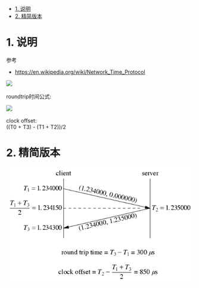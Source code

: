 <!-- TOC -->

- [1. 说明](#1-说明)
- [2. 精简版本](#2-精简版本)

<!-- /TOC -->

<a id="markdown-1-说明" name="1-说明"></a>
# 1. 说明

参考
* https://en.wikipedia.org/wiki/Network_Time_Protocol

![](https://upload.wikimedia.org/wikipedia/commons/thumb/8/8d/NTP-Algorithm.svg/300px-NTP-Algorithm.svg.png)


roundtrip时间公式:  

![](https://wikimedia.org/api/rest_v1/media/math/render/svg/aac8a679860f317a95db2b12dbda7573703c5af7)

clock offset:  
((T0 + T3) - (T1 + T2))/2


<a id="markdown-2-精简版本" name="2-精简版本"></a>
# 2. 精简版本

![](roundtrip.png)

